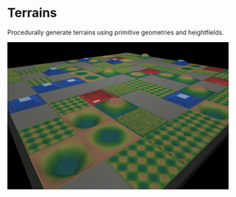 # Terrains

Procedurally generate terrains using primitive geometries and heightfields.

<img src="../../../docs/static/rough_terrain.png" alt="Rough Terrain">
